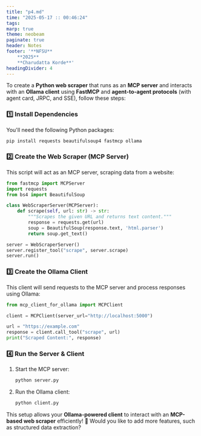 ```yaml
---
title: "p4.md"
time: "2025-05-17 :: 00:46:24"
tags: 
marp: true
theme: neobeam
paginate: true
header: Notes
footer: '**NFSU**
    **2025**
    **Charudatta Korde**'
headingDivider: 4
---
```


To create a **Python web scraper** that runs as an **MCP server** and interacts with an **Ollama client** using **FastMCP** and **agent-to-agent protocols** (with agent card, JRPC, and SSE), follow these steps:

### 1️⃣ Install Dependencies

You'll need the following Python packages:

```bash
pip install requests beautifulsoup4 fastmcp ollama
```

### 2️⃣ Create the Web Scraper (MCP Server)

This script will act as an MCP server, scraping data from a website:

```python
from fastmcp import MCPServer
import requests
from bs4 import BeautifulSoup

class WebScraperServer(MCPServer):
    def scrape(self, url: str) -> str:
        """Scrapes the given URL and returns text content."""
        response = requests.get(url)
        soup = BeautifulSoup(response.text, 'html.parser')
        return soup.get_text()

server = WebScraperServer()
server.register_tool("scrape", server.scrape)
server.run()
```

### 3️⃣ Create the Ollama Client

This client will send requests to the MCP server and process responses using Ollama:

```python
from mcp_client_for_ollama import MCPClient

client = MCPClient(server_url="http://localhost:5000")

url = "https://example.com"
response = client.call_tool("scrape", url)
print("Scraped Content:", response)
```

### 4️⃣ Run the Server & Client

1. Start the MCP server:

   ```bash
   python server.py
   ```

2. Run the Ollama client:

   ```bash
   python client.py
   ```

This setup allows your **Ollama-powered client** to interact with an **MCP-based web scraper** efficiently! 🚀 Would you like to add more features, such as structured data extraction?

